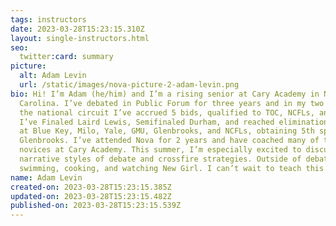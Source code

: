 ```yaml
---
tags: instructors
date: 2023-03-28T15:23:15.310Z
layout: single-instructors.html
seo:
  twitter:card: summary
picture:
  alt: Adam Levin
  url: /static/images/nova-picture-2-adam-levin.png
bio: Hi! I’m Adam (he/him) and I’m a rising senior at Cary Academy in North
  Carolina. I’ve debated in Public Forum for three years and in my two years on
  the national circuit I’ve accrued 5 bids, qualified to TOC, NCFLs, and NSDAs.
  I’ve Finaled Laird Lewis, Semifinaled Durham, and reached elimination rounds
  at Blue Key, Milo, Yale, GMU, Glenbrooks, and NCFLs, obtaining 5th speaker at
  Glenbrooks. I’ve attended Nova for 2 years and have coached many of the
  novices at Cary Academy. This summer, I’m especially excited to discuss
  narrative styles of debate and crossfire strategies. Outside of debate, I love
  swimming, cooking, and watching New Girl. I can’t wait to teach this summer!
name: Adam Levin
created-on: 2023-03-28T15:23:15.385Z
updated-on: 2023-03-28T15:23:15.482Z
published-on: 2023-03-28T15:23:15.539Z
---
```

